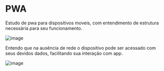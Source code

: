 # PWA
Estudo de pwa para dispositivos moveis, com entendimento de estrutura necessária para seu funcionamento.

![image](https://user-images.githubusercontent.com/73699879/187102971-f318035c-1ebd-4bb1-b20c-8e8dbabd433c.png)


Entendo que na ausência de rede o dispositivo pode ser acessado com seus devidos dados, facilitando sua interação com app.

![image](https://user-images.githubusercontent.com/73699879/187103110-c5e882e4-0640-47f0-a183-c5d784b49c69.png)
